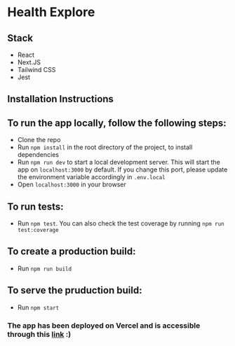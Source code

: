 # Health Explore

## Stack

* React
* Next.JS
* Tailwind CSS
* Jest

## Installation Instructions

## To run the app locally, follow the following steps:

* Clone the repo
* Run `npm install` in the root directory of the project, to install dependencies
* Run `npm run dev` to start a local development server. This will start the app on `localhost:3000` by default. If you change
  this port, please update the environment variable accordingly in `.env.local`
* Open `localhost:3000` in your browser

## To run tests:

* Run `npm test`. You can also check the test coverage by running `npm run test:coverage`

## To create a production build:

* Run `npm run build`

## To serve the pruduction build:

* Run `npm start`

### The app has been deployed on Vercel and is accessible through this [link](https://health-explore-nine.vercel.app/) :)

